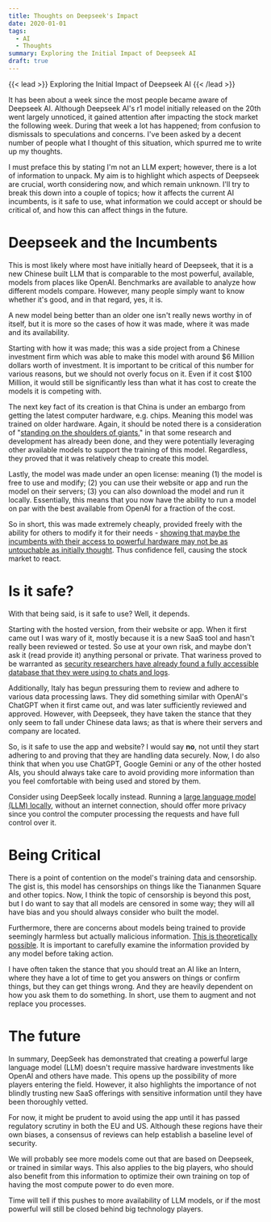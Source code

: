 ```yaml
---
title: Thoughts on Deepseek's Impact
date: 2020-01-01
tags:
  - AI
  - Thoughts
summary: Exploring the Initial Impact of Deepseek AI
draft: true
---
```

{{< lead >}}
Exploring the Initial Impact of Deepseek AI
{{< /lead >}}

It has been about a week since the most people became aware of Deepseek AI. Although Deepseek AI's r1 model initially released on the 20th went largely unnoticed, it gained attention after impacting the stock market the following week. During that week a lot has happened; from confusion to dismissals to speculations and concerns. I've been asked by a decent number of people what I thought of this situation, which spurred me to write up my thoughts.

I must preface this by stating I'm not an LLM expert; however, there is a lot of information to unpack. My aim is to highlight which aspects of Deepseek are crucial, worth considering now, and which remain unknown. I'll try to break this down into a couple of topics; how it affects the current AI incumbents, is it safe to use, what information we could accept or should be critical of, and how this can affect things in the future. 

# Deepseek and the Incumbents

This is most likely where most have initially heard of Deepseek, that it is a new Chinese built LLM that is comparable to the most powerful, available, models from places like OpenAI. Benchmarks are available to analyze how different models compare. However, many people simply want to know whether it's good, and in that regard, yes, it is.

A new model being better than an older one isn't really news worthy in of itself, but it is more so the cases of how it was made, where it was made and its availability.

Starting with how it was made; this was a side project from a Chinese investment firm which was able to make this model with around $6 Million dollars worth of investment. It is important to be critical of this number for various reasons, but we should not overly focus on it. Even if it cost $100 Million, it would still be significantly less than what it has cost to create the models it is competing with. 

The next key fact of its creation is that China is under an embargo from getting the latest computer hardware, e.g. chips. Meaning this model was trained on older hardware. Again, it should be noted there is a consideration of "[standing on the shoulders of giants](https://www.404media.co/openai-furious-deepseek-might-have-stolen-all-the-data-openai-stole-from-us/)," in that some research and development has already been done, and they were potentially leveraging other available models to support the training of this model. Regardless, they proved that it was relatively cheap to create this model.

Lastly, the model was made under an open license: meaning (1) the model is free to use and modify; (2) you can use their website or app and run the model on their servers; (3) you can also download the model and run it locally. Essentially, this means that you now have the ability to run a model on par with the best available from OpenAI for a fraction of the cost.

So in short, this was made extremely cheaply, provided freely with the ability for others to modify it for their needs - [showing that maybe the incumbents with their access to powerful hardware may not be as untouchable as initially thought](https://www.404media.co/deepseek-mania-shakes-ai-industry-to-its-core/). Thus confidence fell, causing the stock market to react. 
# Is it safe?

With that being said, is it safe to use? Well, it depends. 

Starting with the hosted version, from their website or app. When it first came out I was wary of it, mostly because it is a new SaaS tool and hasn't really been reviewed or tested. So use at your own risk, and maybe don't ask it (read provide it) anything personal or private. That wariness proved to be warranted as [security researchers have already found a fully accessible database that they were using to chats and logs](https://www.wiz.io/blog/wiz-research-uncovers-exposed-deepseek-database-leak). 

Additionally, Italy has begun pressuring them to review and adhere to various data processing laws. They did something similar with OpenAI's ChatGPT when it first came out, and was later sufficiently reviewed and approved. However, with Deepseek, they have taken the stance that they only seem to fall under Chinese data laws; as that is where their servers and company are located. 

So, is it safe to use the app and website? I would say **no**, not until they start adhering to and proving that they are handling data securely. Now, I do also think that when you use ChatGPT, Google Gemini or any of the other hosted AIs, you should always take care to avoid providing more information than you feel comfortable with being used and stored by them.

Consider using DeepSeek locally instead. Running a [large language model (LLM) locally](https://medium.com/@ahmed.imtiaz2000/how-to-run-deepseek-locally-using-ollama-a-step-by-step-guide-14cd7b3feec5), without an internet connection, should offer more privacy since you control the computer processing the requests and have full control over it. 
# Being Critical

There is a point of contention on the model's training data and censorship. The gist is, this model has censorships on things like the Tiananmen Square and other topics. Now, I think the topic of censorship is beyond this post, but I do want to say that all models are censored in some way; they will all have bias and you should always consider who built the model. 

Furthermore, there are concerns about models being trained to provide seemingly harmless but actually malicious information. [This is theoretically possible](https://arxiv.org/abs/2401.05566). It is important to carefully examine the information provided by any model before taking action. 

I have often taken the stance that you should treat an AI like an Intern, where they have a lot of time to get you answers on things or confirm things, but they can get things wrong. And they are heavily dependent on how you ask them to do something. In short, use them to augment and not replace you processes.
# The future

In summary, DeepSeek has demonstrated that creating a powerful large language model (LLM) doesn't require massive hardware investments like OpenAI and others have made. This opens up the possibility of more players entering the field. However, it also highlights the importance of not blindly trusting new SaaS offerings with sensitive information until they have been thoroughly vetted.

For now, it might be prudent to avoid using the app until it has passed regulatory scrutiny in both the EU and US. Although these regions have their own biases, a consensus of reviews can help establish a baseline level of security.

We will probably see more models come out that are based on Deepseek, or trained in similar ways. This also applies to the big players, who should also benefit from this information to optimize their own training on top of having the most compute power to do even more. 

Time will tell if this pushes to more availability of LLM models, or if the most powerful will still be closed behind big technology players.
